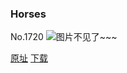 ### Horses
No.1720
![图片不见了~~~](https://imgs.xkcd.com/comics/horses.png)

[原址](https://xkcd.com//1720) [下载](https://imgs.xkcd.com/comics/horses.png)

